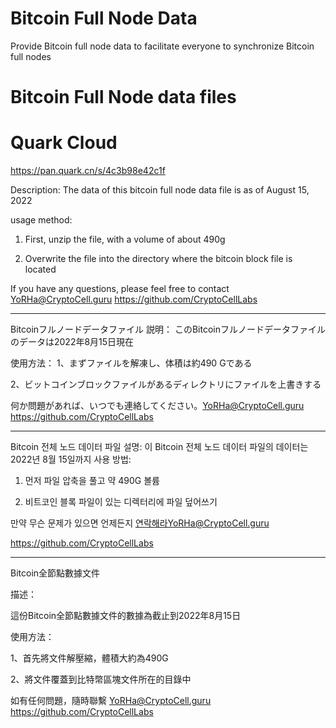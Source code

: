 # Bitcoin Full Node Data
Provide Bitcoin full node data to facilitate everyone to synchronize Bitcoin full nodes



# Bitcoin Full Node data files

# Quark Cloud
https://pan.quark.cn/s/4c3b98e42c1f



Description:
The data of this bitcoin full node data file is as of August 15, 2022

usage method:
1. First, unzip the file, with a volume of about 490g

3. Overwrite the file into the directory where the bitcoin block file is located

If you have any questions, please feel free to contact YoRHa@CryptoCell.guru
https://github.com/CryptoCellLabs

-------
Bitcoinフルノードデータファイル
説明：
このBitcoinフルノードデータファイルのデータは2022年8月15日現在

使用方法：
1、まずファイルを解凍し、体積は約490 Gである

2、ビットコインブロックファイルがあるディレクトリにファイルを上書きする

何か問題があれば、いつでも連絡してください。YoRHa@CryptoCell.guru
https://github.com/CryptoCellLabs

-------
Bitcoin 전체 노드 데이터 파일
설명:
이 Bitcoin 전체 노드 데이터 파일의 데이터는 2022년 8월 15일까지
사용 방법:
1. 먼저 파일 압축을 풀고 약 490G 볼륨

3. 비트코인 블록 파일이 있는 디렉터리에 파일 덮어쓰기

만약 무슨 문제가 있으면 언제든지 연락해라YoRHa@CryptoCell.guru

https://github.com/CryptoCellLabs

-------

Bitcoin全節點數據文件

描述：

這份Bitcoin全節點數據文件的數據為截止到2022年8月15日


使用方法：

1、首先將文件解壓縮，體積大約為490G

2、將文件覆蓋到比特幣區塊文件所在的目錄中


如有任何問題，隨時聯繫  YoRHa@CryptoCell.guru
https://github.com/CryptoCellLabs

